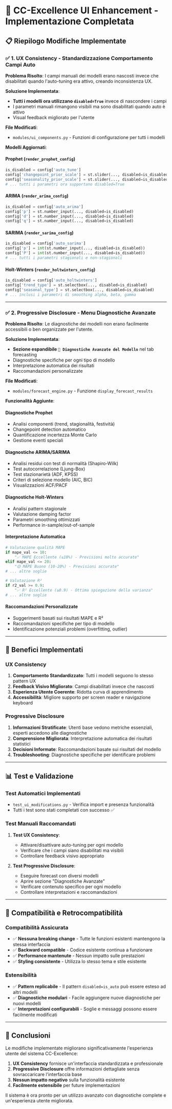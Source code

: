 # 🚀 CC-Excellence UI Enhancement - Implementazione Completata

## 📋 Riepilogo Modifiche Implementate

### ✅ 1. UX Consistency - Standardizzazione Comportamento Campi Auto

**Problema Risolto**: I campi manuali dei modelli erano nascosti invece che disabilitati quando l'auto-tuning era attivo, creando inconsistenza UX.

**Soluzione Implementata**:
- **Tutti i modelli ora utilizzano `disabled=True`** invece di nascondere i campi
- I parametri manuali rimangono visibili ma sono disabilitati quando auto è attivo
- Visual feedback migliorato per l'utente

**File Modificati**:
- `modules/ui_components.py` - Funzioni di configurazione per tutti i modelli

**Modelli Aggiornati**:

#### Prophet (`render_prophet_config`)
```python
is_disabled = config['auto_tune']
config['changepoint_prior_scale'] = st.slider(..., disabled=is_disabled)
config['seasonality_prior_scale'] = st.slider(..., disabled=is_disabled)
# ... tutti i parametri ora supportano disabled=True
```

#### ARIMA (`render_arima_config`)
```python
is_disabled = config['auto_arima']
config['p'] = st.number_input(..., disabled=is_disabled)
config['d'] = st.number_input(..., disabled=is_disabled)
config['q'] = st.number_input(..., disabled=is_disabled)
```

#### SARIMA (`render_sarima_config`)
```python
is_disabled = config['auto_sarima']
config['p'] = int(st.number_input(..., disabled=is_disabled))
config['P'] = int(st.number_input(..., disabled=is_disabled))
# ... tutti i parametri stagionali e non-stagionali
```

#### Holt-Winters (`render_holtwinters_config`)
```python
is_disabled = config['auto_holtwinters']
config['trend_type'] = st.selectbox(..., disabled=is_disabled)
config['seasonal_type'] = st.selectbox(..., disabled=is_disabled)
# ... inclusi i parametri di smoothing alpha, beta, gamma
```

---

### ✅ 2. Progressive Disclosure - Menu Diagnostiche Avanzate

**Problema Risolto**: Le diagnostiche dei modelli non erano facilmente accessibili o ben organizzate per l'utente.

**Soluzione Implementata**:
- **Sezione espandibile `🔬 Diagnostiche Avanzate del Modello`** nel tab forecasting
- Diagnostiche specifiche per ogni tipo di modello
- Interpretazione automatica dei risultati
- Raccomandazioni personalizzate

**File Modificati**:
- `modules/forecast_engine.py` - Funzione `display_forecast_results`

**Funzionalità Aggiunte**:

#### Diagnostiche Prophet
- Analisi componenti (trend, stagionalità, festività)
- Changepoint detection automatico
- Quantificazione incertezza Monte Carlo
- Gestione eventi speciali

#### Diagnostiche ARIMA/SARIMA
- Analisi residui con test di normalità (Shapiro-Wilk)
- Test autocorrelazione (Ljung-Box)
- Test stazionarietà (ADF, KPSS)
- Criteri di selezione modello (AIC, BIC)
- Visualizzazioni ACF/PACF

#### Diagnostiche Holt-Winters
- Analisi pattern stagionale
- Valutazione damping factor
- Parametri smoothing ottimizzati
- Performance in-sample/out-of-sample

#### Interpretazione Automatica
```python
# Valutazione qualità MAPE
if mape_val <= 10:
    "✅ MAPE Eccellente (≤10%) - Previsioni molto accurate"
elif mape_val <= 20:
    "🟡 MAPE Buono (10-20%) - Previsioni accurate"
# ... altre soglie

# Valutazione R²
if r2_val >= 0.9:
    "✅ R² Eccellente (≥0.9) - Ottima spiegazione della varianza"
# ... altre soglie
```

#### Raccomandazioni Personalizzate
- Suggerimenti basati sui risultati MAPE e R²
- Raccomandazioni specifiche per tipo di modello
- Identificazione potenziali problemi (overfitting, outlier)

---

## 🎯 Benefici Implementati

### UX Consistency
1. **Comportamento Standardizzato**: Tutti i modelli seguono lo stesso pattern UX
2. **Feedback Visivo Migliorato**: Campi disabilitati invece che nascosti
3. **Esperienza Utente Coerente**: Ridotta curva di apprendimento
4. **Accessibilità**: Migliore supporto per screen reader e navigazione keyboard

### Progressive Disclosure
1. **Informazioni Stratificate**: Utenti base vedono metriche essenziali, esperti accedono alle diagnostiche
2. **Comprensione Migliorata**: Interpretazione automatica dei risultati statistici
3. **Decisioni Informate**: Raccomandazioni basate sui risultati del modello
4. **Troubleshooting**: Diagnostiche specifiche per identificare problemi

---

## 📊 Test e Validazione

### Test Automatici Implementati
- `test_ui_modifications.py` - Verifica import e presenza funzionalità
- Tutti i test sono stati completati con successo ✅

### Test Manuali Raccomandati
1. **Test UX Consistency**:
   - Attivare/disattivare auto-tuning per ogni modello
   - Verificare che i campi siano disabilitati ma visibili
   - Controllare feedback visivo appropriato

2. **Test Progressive Disclosure**:
   - Eseguire forecast con diversi modelli
   - Aprire sezione "Diagnostiche Avanzate"
   - Verificare contenuto specifico per ogni modello
   - Controllare interpretazioni e raccomandazioni

---

## 🔧 Compatibilità e Retrocompatibilità

### Compatibilità Assicurata
- ✅ **Nessuna breaking change** - Tutte le funzioni esistenti mantengono la stessa interfaccia
- ✅ **Backward compatible** - Codice esistente continua a funzionare
- ✅ **Performance mantenute** - Nessun impatto sulle prestazioni
- ✅ **Styling consistente** - Utilizza lo stesso tema e stile esistente

### Estensibilità
- ✅ **Pattern replicabile** - Il pattern `disabled=is_auto` può essere esteso ad altri modelli
- ✅ **Diagnostiche modulari** - Facile aggiungere nuove diagnostiche per nuovi modelli
- ✅ **Interpretazioni configurabili** - Soglie e messaggi possono essere facilmente modificati

---

## 🎉 Conclusioni

Le modifiche implementate migliorano significativamente l'esperienza utente del sistema CC-Excellence:

1. **UX Consistency** fornisce un'interfaccia standardizzata e professionale
2. **Progressive Disclosure** offre informazioni dettagliate senza sovraccaricare l'interfaccia base
3. **Nessun impatto negativo** sulla funzionalità esistente
4. **Facilmente estensibile** per future implementazioni

Il sistema è ora pronto per un utilizzo avanzato con diagnostiche complete e un'esperienza utente migliorata.
